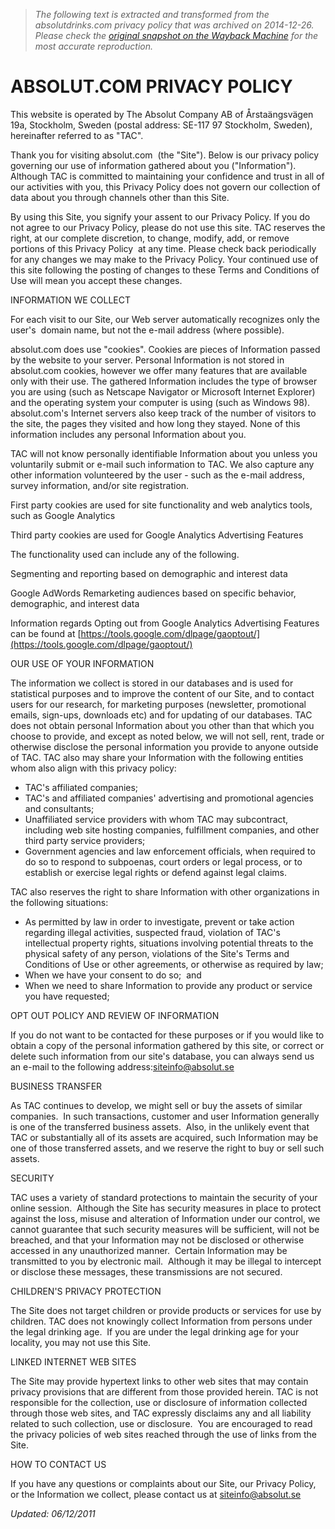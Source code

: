 > *The following text is extracted and transformed from the absolutdrinks.com privacy policy that was archived on 2014-12-26. Please check the [original snapshot on the Wayback Machine](https://web.archive.org/web/20141226093446id_/http%3A//www.absolut.com/en/privacy-policy) for the most accurate reproduction.*

# ABSOLUT.COM PRIVACY POLICY

This website is operated by The Absolut Company AB of Årstaängsvägen 19a, Stockholm, Sweden (postal address: SE-117 97 Stockholm, Sweden), hereinafter referred to as "TAC".

Thank you for visiting absolut.com  (the "Site"). Below is our privacy policy governing our use of information gathered about you ("Information").  Although TAC is committed to maintaining your confidence and trust in all of our activities with you, this Privacy Policy does not govern our collection of data about you through channels other than this Site.

By using this Site, you signify your assent to our Privacy Policy. If you do not agree to our Privacy Policy, please do not use this site. TAC reserves the right, at our complete discretion, to change, modify, add, or remove portions of this Privacy Policy  at any time. Please check back periodically for any changes we may make to the Privacy Policy. Your continued use of this site following the posting of changes to these Terms and Conditions of Use will mean you accept these changes.

INFORMATION WE COLLECT

For each visit to our Site, our Web server automatically recognizes only the user's  domain name, but not the e-mail address (where possible).

absolut.com does use "cookies". Cookies are pieces of Information passed by the website to your server. Personal Information is not stored in absolut.com cookies, however we offer many features that are available only with their use. The gathered Information includes the type of browser you are using (such as Netscape Navigator or Microsoft Internet Explorer) and the operating system your computer is using (such as Windows 98). absolut.com's Internet servers also keep track of the number of visitors to the site, the pages they visited and how long they stayed. None of this information includes any personal Information about you.

TAC will not know personally identifiable Information about you unless you voluntarily submit or e-mail such information to TAC. We also capture any other information volunteered by the user - such as the e-mail address, survey information, and/or site registration.

First party cookies are used for site functionality and web analytics tools, such as Google Analytics 

Third party cookies are used for Google Analytics Advertising Features

The functionality used can include any of the following.

Segmenting and reporting based on demographic and interest data

Google AdWords Remarketing audiences based on specific behavior, demographic, and interest data

Information regards Opting out from Google Analytics Advertising Features can be found at [https://tools.google.com/dlpage/gaoptout/](https://tools.google.com/dlpage/gaoptout/)

OUR USE OF YOUR INFORMATION

The information we collect is stored in our databases and is used for statistical purposes and to improve the content of our Site, and to contact users for our research, for marketing purposes (newsletter, promotional emails, sign-ups, downloads etc) and for updating of our databases. TAC does not obtain personal Information about you other than that which you choose to provide, and except as noted below, we will not sell, rent, trade or otherwise disclose the personal information you provide to anyone outside of TAC. TAC also may share your Information with the following entities whom also align with this privacy policy:

  * TAC's affiliated companies;
  * TAC's and affiliated companies' advertising and promotional agencies and consultants;
  * Unaffiliated service providers with whom TAC may subcontract, including web site hosting companies, fulfillment companies, and other third party service providers;
  * Government agencies and law enforcement officials, when required to do so to respond to subpoenas, court orders or legal process, or to establish or exercise legal rights or defend against legal claims.



TAC also reserves the right to share Information with other organizations in the following situations:

  * As permitted by law in order to investigate, prevent or take action regarding illegal activities, suspected fraud, violation of TAC's intellectual property rights, situations involving potential threats to the physical safety of any person, violations of the Site's Terms and Conditions of Use or other agreements, or otherwise as required by law;
  * When we have your consent to do so;  and
  * When we need to share Information to provide any product or service you have requested;



OPT OUT POLICY AND REVIEW OF INFORMATION

If you do not want to be contacted for these purposes or if you would like to obtain a copy of the personal information gathered by this site, or correct or delete such information from our site's database, you can always send us an e-mail to the following address:[siteinfo@absolut.se](mailto:siteinfo@absolut.se "siteinfo@absolut.se")

BUSINESS TRANSFER

As TAC continues to develop, we might sell or buy the assets of similar companies.  In such transactions, customer and user Information generally is one of the transferred business assets.  Also, in the unlikely event that TAC or substantially all of its assets are acquired, such Information may be one of those transferred assets, and we reserve the right to buy or sell such assets.

SECURITY

TAC uses a variety of standard protections to maintain the security of your online session.  Although the Site has security measures in place to protect against the loss, misuse and alteration of Information under our control, we cannot guarantee that such security measures will be sufficient, will not be breached, and that your Information may not be disclosed or otherwise accessed in any unauthorized manner.  Certain Information may be transmitted to you by electronic mail.  Although it may be illegal to intercept or disclose these messages, these transmissions are not secured.

CHILDREN'S PRIVACY PROTECTION

The Site does not target children or provide products or services for use by children. TAC does not knowingly collect Information from persons under the legal drinking age.  If you are under the legal drinking age for your locality, you may not use this Site.

LINKED INTERNET WEB SITES

The Site may provide hypertext links to other web sites that may contain privacy provisions that are different from those provided herein. TAC is not responsible for the collection, use or disclosure of information collected through those web sites, and TAC expressly disclaims any and all liability related to such collection, use or disclosure.  You are encouraged to read the privacy policies of web sites reached through the use of links from the Site.

HOW TO CONTACT US

If you have any questions or complaints about our Site, our Privacy Policy, or the Information we collect, please contact us at siteinfo@absolut.se

_Updated: 06/12/2011_
